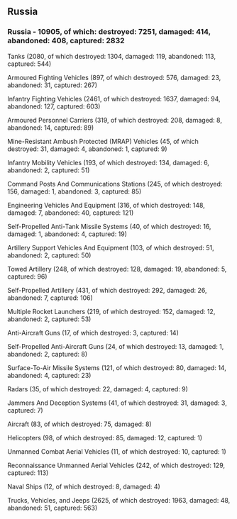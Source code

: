 
 
 ## Russia
 
 ### Russia - 10905, of which: destroyed: 7251, damaged: 414, abandoned: 408, captured: 2832

 

 

 Tanks (2080, of which destroyed: 1304, damaged: 119, abandoned: 113, captured: 544)

 Armoured Fighting Vehicles (897, of which destroyed: 576, damaged: 23, abandoned: 31, captured: 267)

 Infantry Fighting Vehicles (2461, of which destroyed: 1637, damaged: 94, abandoned: 127, captured: 603)

 Armoured Personnel Carriers (319, of which destroyed: 208, damaged: 8, abandoned: 14, captured: 89)

 Mine-Resistant Ambush Protected (MRAP) Vehicles (45, of which destroyed: 31, damaged: 4, abandoned: 1, captured: 9)

 Infantry Mobility Vehicles (193, of which destroyed: 134, damaged: 6, abandoned: 2, captured: 51)

 Command Posts And Communications Stations (245, of which destroyed: 156, damaged: 1, abandoned: 3, captured: 85)

 Engineering Vehicles And Equipment (316, of which destroyed: 148, damaged: 7, abandoned: 40, captured: 121)

 Self-Propelled Anti-Tank Missile Systems (40, of which destroyed: 16, damaged: 1, abandoned: 4, captured: 19)

 Artillery Support Vehicles And Equipment (103, of which destroyed: 51, abandoned: 2, captured: 50)

 Towed Artillery (248, of which destroyed: 128, damaged: 19, abandoned: 5, captured: 96)

 Self-Propelled Artillery (431, of which destroyed: 292, damaged: 26, abandoned: 7, captured: 106)

 Multiple Rocket Launchers (219, of which destroyed: 152, damaged: 12, abandoned: 2, captured: 53)

 Anti-Aircraft Guns (17, of which destroyed: 3, captured: 14)

 Self-Propelled Anti-Aircraft Guns (24, of which destroyed: 13, damaged: 1, abandoned: 2, captured: 8)

 Surface-To-Air Missile Systems (121, of which destroyed: 80, damaged: 14, abandoned: 4, captured: 23)

 Radars (35, of which destroyed: 22, damaged: 4, captured: 9)

 Jammers And Deception Systems (41, of which destroyed: 31, damaged: 3, captured: 7)

 Aircraft (83, of which destroyed: 75, damaged: 8)

 Helicopters (98, of which destroyed: 85, damaged: 12, captured: 1)

 Unmanned Combat Aerial Vehicles (11, of which destroyed: 10, captured: 1)

 Reconnaissance Unmanned Aerial Vehicles (242, of which destroyed: 129, captured: 113)

 Naval Ships (12, of which destroyed: 8, damaged: 4)

 Trucks, Vehicles, and Jeeps (2625, of which destroyed: 1963, damaged: 48, abandoned: 51, captured: 563)

